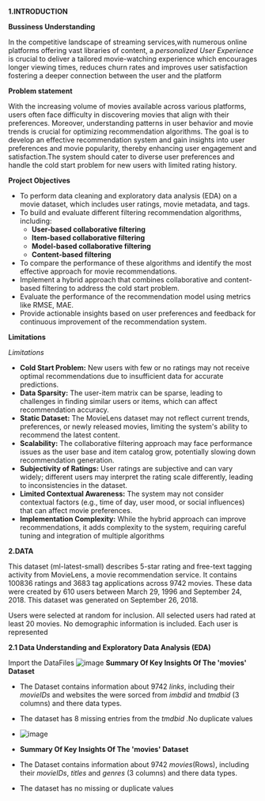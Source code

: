 **1.INTRODUCTION**

**Bussiness Understanding**

In the competitive landscape of streaming services,with numerous online platforms offering vast libraries of content, a *personalized User Experience* is crucial to deliver a tailored movie-watching experience which encourages longer viewing times, reduces churn rates and improves user satisfaction fostering a deeper connection between the user and the platform 

**Problem statement**

With the increasing volume of movies available across various platforms, users often face difficulty in discovering movies that align with their preferences. Moreover, understanding patterns in user behavior and movie trends is crucial for optimizing recommendation algorithms. The goal is to develop an effective recommendation system and gain insights into user preferences and movie popularity, thereby enhancing user engagement and satisfaction.The system should cater to diverse user preferences and handle the cold start problem for new users with limited rating history.

**Project Objectives**
* To perform data cleaning and exploratory data analysis (EDA) on a movie dataset, which includes user ratings, movie metadata, and tags.
* To build and evaluate different filtering recommendation algorithms, including:
     - **User-based collaborative filtering**
     - **Item-based collaborative filtering**
     - **Model-based collaborative filtering**
     - **Content-based filtering**
* To compare the performance of these algorithms and identify the most effective approach for movie recommendations.
* Implement a hybrid approach that combines collaborative and content-based filtering to address the cold start problem.
* Evaluate the performance of the recommendation model using metrics like RMSE, MAE.
* Provide actionable insights based on user preferences and feedback for continuous improvement of the recommendation system.

**Limitations**


*Limitations*

* **Cold Start Problem:**
New users with few or no ratings may not receive optimal recommendations due to insufficient data for accurate predictions.
* **Data Sparsity:**
The user-item matrix can be sparse, leading to challenges in finding similar users or items, which can affect recommendation accuracy.
* **Static Dataset:**
The MovieLens dataset may not reflect current trends, preferences, or newly released movies, limiting the system's ability to recommend the latest content.
* **Scalability:**
The collaborative filtering approach may face performance issues as the user base and item catalog grow, potentially slowing down recommendation generation.
* **Subjectivity of Ratings:**
User ratings are subjective and can vary widely; different users may interpret the rating scale differently, leading to inconsistencies in the dataset.
* **Limited Contextual Awareness:**
The system may not consider contextual factors (e.g., time of day, user mood, or social influences) that can affect movie preferences.
* **Implementation Complexity:**
While the hybrid approach can improve recommendations, it adds complexity to the system, requiring careful tuning and integration of multiple algorithms

**2.DATA**

This dataset (ml-latest-small) describes 5-star rating and free-text tagging activity from MovieLens, a movie recommendation service. It contains 100836 ratings and 3683 tag applications across 9742 movies. These data were created by 610 users between March 29, 1996 and September 24, 2018. This dataset was generated on September 26, 2018.

Users were selected at random for inclusion. All selected users had rated at least 20 movies. No demographic information is included. Each user is represented

**2.1 Data Understanding and Exploratory Data Analysis (EDA)**

Import the DataFiles
![image](https://github.com/user-attachments/assets/dfa466f4-f07f-4424-85f6-dbac3442e762)
**Summary Of Key Insights Of The 'movies' Dataset**

* The Dataset contains information about 9742 *links*, including their *movieIDs* and websites the were sorced from *imbdid* and *tmdbid* (3 columns) and there data types.
* The dataset has 8 missing entries from the *tmdbid* .No duplicate values

* ![image](https://github.com/user-attachments/assets/e84d3a40-ef68-415f-8371-0e7749d1dda3)

* **Summary Of Key Insights Of The 'movies' Dataset**

* The Dataset contains information about 9742 *movies*(Rows), including their *movieIDs*, *titles* and *genres* (3 columns) and there data types.
* The dataset has no missing or duplicate values


